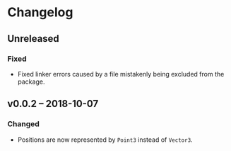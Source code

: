 # Changelog

## Unreleased

### Fixed

* Fixed linker errors caused by a file mistakenly being excluded from the
  package.

## v0.0.2 – 2018-10-07

### Changed

* Positions are now represented by `Point3` instead of `Vector3`.
